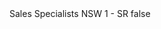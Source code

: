 <?xml version="1.0" encoding="UTF-8"?>
<CustomMetadata xmlns="http://soap.sforce.com/2006/04/metadata">
    <label>Sales Specialists NSW 1 - SR</label>
    <protected>false</protected>
</CustomMetadata>
